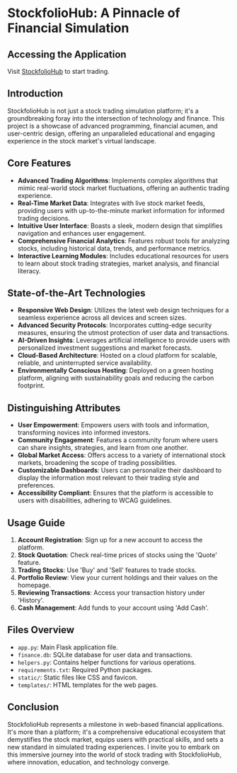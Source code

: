 # StockfolioHub: A Pinnacle of Financial Simulation

## Accessing the Application

Visit [StockfolioHub](https://stockfoliohub-698872332ce3.herokuapp.com/login) to start trading.

## Introduction

StockfolioHub is not just a stock trading simulation platform; it's a groundbreaking foray into the intersection of technology and finance. This project is a showcase of advanced programming, financial acumen, and user-centric design, offering an unparalleled educational and engaging experience in the stock market's virtual landscape.

## Core Features

-   **Advanced Trading Algorithms**: Implements complex algorithms that mimic real-world stock market fluctuations, offering an authentic trading experience.
-   **Real-Time Market Data**: Integrates with live stock market feeds, providing users with up-to-the-minute market information for informed trading decisions.
-   **Intuitive User Interface**: Boasts a sleek, modern design that simplifies navigation and enhances user engagement.
-   **Comprehensive Financial Analytics**: Features robust tools for analyzing stocks, including historical data, trends, and performance metrics.
-   **Interactive Learning Modules**: Includes educational resources for users to learn about stock trading strategies, market analysis, and financial literacy.

## State-of-the-Art Technologies

-   **Responsive Web Design**: Utilizes the latest web design techniques for a seamless experience across all devices and screen sizes.
-   **Advanced Security Protocols**: Incorporates cutting-edge security measures, ensuring the utmost protection of user data and transactions.
-   **AI-Driven Insights**: Leverages artificial intelligence to provide users with personalized investment suggestions and market forecasts.
-   **Cloud-Based Architecture**: Hosted on a cloud platform for scalable, reliable, and uninterrupted service availability.
-   **Environmentally Conscious Hosting**: Deployed on a green hosting platform, aligning with sustainability goals and reducing the carbon footprint.

## Distinguishing Attributes

-   **User Empowerment**: Empowers users with tools and information, transforming novices into informed investors.
-   **Community Engagement**: Features a community forum where users can share insights, strategies, and learn from one another.
-   **Global Market Access**: Offers access to a variety of international stock markets, broadening the scope of trading possibilities.
-   **Customizable Dashboards**: Users can personalize their dashboard to display the information most relevant to their trading style and preferences.
-   **Accessibility Compliant**: Ensures that the platform is accessible to users with disabilities, adhering to WCAG guidelines.

## Usage Guide

1.  **Account Registration**: Sign up for a new account to access the platform.
2.  **Stock Quotation**: Check real-time prices of stocks using the 'Quote' feature.
3.  **Trading Stocks**: Use 'Buy' and 'Sell' features to trade stocks.
4.  **Portfolio Review**: View your current holdings and their values on the homepage.
5.  **Reviewing Transactions**: Access your transaction history under 'History'.
6.  **Cash Management**: Add funds to your account using 'Add Cash'.

## Files Overview

-   `app.py`: Main Flask application file.
-   `finance.db`: SQLite database for user data and transactions.
-   `helpers.py`: Contains helper functions for various operations.
-   `requirements.txt`: Required Python packages.
-   `static/`: Static files like CSS and favicon.
-   `templates/`: HTML templates for the web pages.

## Conclusion

StockfolioHub represents a milestone in web-based financial applications. It's more than a platform; it's a comprehensive educational ecosystem that demystifies the stock market, equips users with practical skills, and sets a new standard in simulated trading experiences. I invite you to embark on this immersive journey into the world of stock trading with StockfolioHub, where innovation, education, and technology converge.
